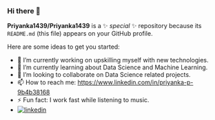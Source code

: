 ### Hi there 👋

**Priyanka1439/Priyanka1439** is a ✨ _special_ ✨ repository because its `README.md` (this file) appears on your GitHub profile.

Here are some ideas to get you started:

- 🔭 I’m currently working on upskilling myself with new technologies.
- 🌱 I’m currently learning about Data Science and Machine Learning.
- 👯 I’m looking to collaborate on Data Science related projects.
- 📫 How to reach me: https://www.linkedin.com/in/priyanka-p-9b4b38168
- ⚡ Fun fact: I work fast while listening to music.
- [![linkedin](https://github.com/arpit-dwivedi/arpit-dwivedi.github.io/blob/master/assets/img/ttt.png)](https://www.linkedin.com/in/priyanka-p-9b4b38168)&nbsp;&nbsp;&nbsp;&nbsp;&nbsp;&nbsp;&nbsp;
